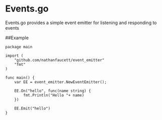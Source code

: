 Events.go
=====

Events.go provides a simple event emitter for listening and responding to events

##Example
```
package main

import (
	"github.com/nathanfaucett/event_emitter"
	"fmt"
)

func main() {
	var EE = event_emitter.NewEventEmitter();
	
	EE.On("hello", func(name string) {
		fmt.Println("Hello "+ name)
	})
	
	EE.Emit("hello")
}
```